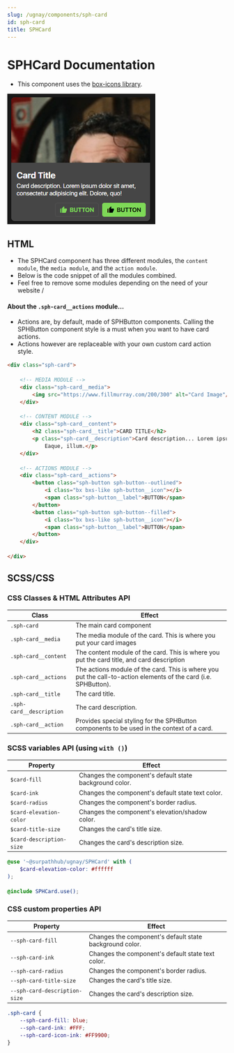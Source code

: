 ```yaml
---
slug: /ugnay/components/sph-card
id: sph-card
title: SPHCard
---
```


# SPHCard Documentation

- This component uses the [box-icons library](https://boxicons.com/).

![img.png](_img/card.png)

## HTML

- The SPHCard component has three different modules, the `content module`, the `media module`, and the `action module`.
- Below is the code snippet of all the modules combined.
- Feel free to remove some modules depending on the need of your website /

#### About the `.sph-card__actions` module...

- Actions are, by default, made of SPHButton components. Calling the SPHButton component style is a must when you want
  to have card actions.
- Actions however are replaceable with your own custom card action style.

```html
<div class="sph-card">

    <!-- MEDIA MODULE -->
    <div class="sph-card__media">
        <img src="https://www.fillmurray.com/200/300" alt="Card Image"/>
    </div>

    <!-- CONTENT MODULE -->
    <div class="sph-card__content">
        <h2 class="sph-card__title">CARD TITLE</h2>
        <p class="sph-card__description">Card description... Lorem ipsum dolor sit amet, consectetur adipisicing elit.
            Eaque, illum.</p>
    </div>

    <!-- ACTIONS MODULE -->
    <div class="sph-card__actions">
        <button class="sph-button sph-button--outlined">
            <i class="bx bxs-like sph-button__icon"></i>
            <span class="sph-button__label">BUTTON</span>
        </button>
        <button class="sph-button sph-button--filled">
            <i class="bx bxs-like sph-button__icon"></i>
            <span class="sph-button__label">BUTTON</span>
        </button>
    </div>

</div>
```

## SCSS/CSS

### CSS Classes & HTML Attributes API

| Class | Effect |
|-------|--------|
| `.sph-card` | The main card component |
| `.sph-card__media` | The media module of the card. This is where you put your card images |
| `.sph-card__content` | The content module of the card. This is where you put the card title, and card description |
| `.sph-card__actions` | The actions module of the card. This is where you put the call-to-action elements of the card (i.e. SPHButton). |
| `.sph-card__title` | The card title. |
| `.sph-card__description` | The card description. |
| `.sph-card__action` | Provides special styling for the SPHButton components to be used in the context of a card. |

### SCSS variables API (using `with ()`)

| Property | Effect |
|----------|--------|
| `$card-fill` | Changes the component's default state background color. |
| `$card-ink` | Changes the component's default state text color. |
| `$card-radius` | Changes the component's border radius. |
| `$card-elevation-color` | Changes the component's elevation/shadow color.  |
| `$card-title-size` | Changes the card's title size. |
| `$card-description-size` | Changes the card's description size. |

```scss
@use '~@surpathhub/ugnay/SPHCard' with (
    $card-elevation-color: #ffffff
);

@include SPHCard.use();
```

### CSS custom properties API

| Property | Effect |
|----------|--------|
| `--sph-card-fill` | Changes the component's default state background color. |
| `--sph-card-ink` | Changes the component's default state text color. |
| `--sph-card-radius` | Changes the component's border radius. |
| `--sph-card-title-size` | Changes the card's title size. |
| `--sph-card-description-size` | Changes the card's description size. |

```css
.sph-card {
    --sph-card-fill: blue;
    --sph-card-ink: #FFF;
    --sph-card-icon-ink: #FF9900;
}
```